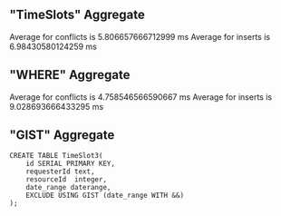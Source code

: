 ## "TimeSlots" Aggregate

Average for conflicts is 5.806657666712999 ms
Average for inserts is 6.98430580124259 ms

## "WHERE" Aggregate
Average for conflicts is 4.758546566590667 ms
Average for inserts is 9.028693666433295 ms

## "GIST" Aggregate
```psql
CREATE TABLE TimeSlot3(
	id SERIAL PRIMARY KEY,
	requesterId text,
	resourceId  integer,
	date_range daterange,
	EXCLUDE USING GIST (date_range WITH &&)
);
```